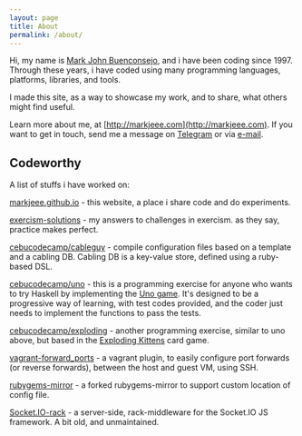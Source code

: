 ```yaml
---
layout: page
title: About
permalink: /about/
---
```


Hi, my name is [Mark John Buenconsejo](https://www.google.com.ph/search?q=Mark+John+Buenconsejo), and i have been coding
since 1997. Through these years, i have coded using
many programming languages, platforms, libraries, and tools.

I made this site, as a way to showcase my work, and to share, what
others might find useful.

Learn more about me, at [http://markjeee.com](http://markjeee.com). If
you want to get in touch, send me a message on [Telegram](https://t.me/markjeee) or via [e-mail](mailto:hi@markjeee.com).

## Codeworthy

A list of stuffs i have worked on:

[markjeee.github.io](https://markjeee.github.io) - this website, a place i share code and do experiments.

[exercism-solutions](https://github.com/markjeee/exercism-solutions) - my answers to challenges in exercism. as they say, practice makes perfect.

[cebucodecamp/cableguy](https://github.com/cebucodecamp/cableguy) - compile configuration files based on a template and a cabling DB. Cabling DB is a key-value store, defined using a ruby-based DSL.

[cebucodecamp/uno](https://github.com/cebucodecamp/uno) - this is a programming exercise for anyone who wants to try Haskell by implementing the [Uno game](https://en.wikipedia.org/wiki/Uno_(card_game)). It's designed to be a progressive way of learning, with test codes provided, and the coder just needs to implement the functions to pass the tests.

[cebucodecamp/exploding](https://github.com/cebucodecamp/exploding) - another programming exercise, similar to uno above, but based in the [Exploding Kittens](https://www.explodingkittens.com/) card game.

[vagrant-forward_ports](https://github.com/markjeee/vagrant-forward_ports) - a vagrant plugin, to easily configure port forwards (or reverse forwards), between the host and guest VM, using SSH.

[rubygems-mirror](https://github.com/markjeee/rubygems-mirror) - a forked rubygems-mirror to support custom location of config file.

[Socket.IO-rack](https://github.com/markjeee/Socket.IO-rack) - a server-side, rack-middleware for the Socket.IO JS framework. A bit old, and unmaintained.
